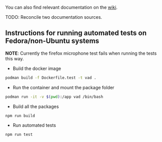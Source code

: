 You can also find relevant documentation on the [wiki](https://wiki.vad.ricky0123.com/en/docs/developer/hacking).

TODO: Reconcile two documentation sources.

## Instructions for running automated tests on Fedora/non-Ubuntu systems

**NOTE**: Currently the firefox microphone test fails when running the tests this way.

- Build the docker image

```sh
podman build -f Dockerfile.test -t vad .
```

- Run the container and mount the package folder

```sh
podman run -it -v $(pwd):/app vad /bin/bash
```

- Build all the packages

```sh
npm run build
```

- Run automated tests

```sh
npm run test
```
